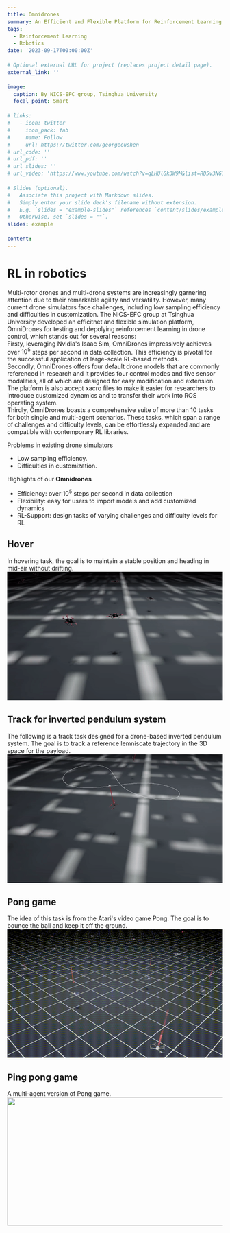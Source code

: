 ```yaml
---
title: Omnidrones
summary: An Efficient and Flexible Platform for Reinforcement Learning in Drone Control
tags:
  - Reinforcement Learning
  - Robotics
date: '2023-09-17T00:00:00Z'

# Optional external URL for project (replaces project detail page).
external_link: ''

image:
  caption: By NICS-EFC group, Tsinghua University
  focal_point: Smart

# links:
#   - icon: twitter
#     icon_pack: fab
#     name: Follow
#     url: https://twitter.com/georgecushen
# url_code: ''
# url_pdf: ''
# url_slides: ''
# url_video: 'https://www.youtube.com/watch?v=qLHUlGk3W9M&list=RD5v3NG15-OZ8&index=2'

# Slides (optional).
#   Associate this project with Markdown slides.
#   Simply enter your slide deck's filename without extension.
#   E.g. `slides = "example-slides"` references `content/slides/example-slides.md`.
#   Otherwise, set `slides = ""`.
slides: example

content:
---
```

# RL in robotics
Multi-rotor drones and multi-drone systems are increasingly garnering attention due to their remarkable agility and versatility. However, many current drone simulators face challenges, including low sampling efficiency and difficulties in customization. The NICS-EFC group at Tsinghua University developed an efficitnet and flexible simulation platform, OmniDrones for testing and depolying reinforcement learning in drone control, which stands out for several reasons:  
Firsty, leveraging Nvidia's Isaac Sim, OmniDrones impressively achieves over $10^5$ steps per second in data collection. This efficiency is pivotal for the successful application of large-scale RL-based methods.  
Secondly, OmniDrones offers four default drone models that are commonly referenced in research and it provides four control modes and five sensor modalities, all of which are designed for easy modification and extension. The platform is also accept xacro files to make it easier for researchers to introduce customized dynamics and to transfer their work into ROS operating system.  
Thirdly, OmniDrones boasts a comprehensive suite of more than 10 tasks for both single and multi-agent scenarios. These tasks, which span a range of challenges and difficulty levels, can be effortlessly expanded and are compatible with contemporary RL libraries.

Problems in existing drone simulators
* Low sampling efficiency.
* Difficulties in customization. 

Highlights of our **Omnidrones**
* Efficiency: over $10^5$ steps per second in data collection
* Flexibility: easy for users to import models and add customized dynamics 
* RL-Support: design tasks of varying challenges and difficulty levels for RL

<!-- ![The template](test.jpg) -->

<!-- ![Watch the video](Picture.gif) -->

## Hover
In hovering task, the goal is to maintain a stable position and heading in mid-air without drifting. 
[<img src="./hover.gif" width="600" height="300"
/>](https://www.youtube.com/embed/1P4TI3EdNGE)

## Track for inverted pendulum system
The following is a track task designed for a drone-based inverted pendulum system. The goal is to track a reference lemniscate trajectory in the 3D space for the payload.
[<img src="./pendulum.gif" width="600" height="300"
/>](https://youtu.be/p1czNpwWmck)

## Pong game
The idea of this task is from the Atari's video game Pong. The goal is to bounce the ball and keep it off the ground.
[<img src="./pong.gif" width="600" height="300"
/>](https://youtu.be/1P4TI3EdNGE)

## Ping pong game
A multi-agent version of Pong game.
[<img src="./pingpong.gif" width="600" height="300"
/>](https://youtu.be/J059XTV49gU)


